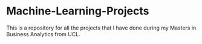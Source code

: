 # Machine-Learning-Projects
This is a repository for all the projects that I have done during my Masters in Business Analytics from UCL.
